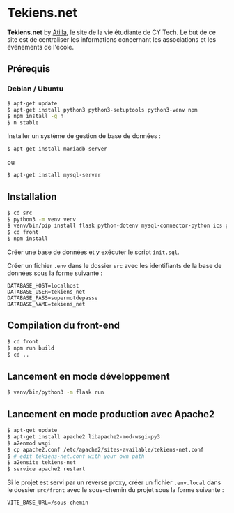 # Tekiens.net

**Tekiens.net** by [Atilla](https://atilla.org), le site de la vie étudiante de CY Tech.
Le but de ce site est de centraliser les informations concernant les associations et les événements de l'école.

## Prérequis

### Debian / Ubuntu

```sh
$ apt-get update
$ apt-get install python3 python3-setuptools python3-venv npm
$ npm install -g n
$ n stable
```
Installer un système de gestion de base de données :
```sh
$ apt-get install mariadb-server
```
ou
```sh
$ apt-get install mysql-server
```

## Installation

```sh
$ cd src
$ python3 -m venv venv
$ venv/bin/pip install flask python-dotenv mysql-connector-python ics pillow
$ cd front
$ npm install
```

Créer une base de données et y exécuter le script `init.sql`.

Créer un fichier `.env` dans le dossier `src` avec les identifiants de la base de données sous la forme suivante :
```properties
DATABASE_HOST=localhost
DATABASE_USER=tekiens_net
DATABASE_PASS=supermotdepasse
DATABASE_NAME=tekiens_net
```

## Compilation du front-end

```sh
$ cd front
$ npm run build
$ cd ..
```

## Lancement en mode développement

```sh
$ venv/bin/python3 -m flask run
```

## Lancement en mode production avec Apache2

```sh
$ apt-get update
$ apt-get install apache2 libapache2-mod-wsgi-py3
$ a2enmod wsgi
$ cp apache2.conf /etc/apache2/sites-available/tekiens-net.conf
$ # edit tekiens-net.conf with your own path
$ a2ensite tekiens-net
$ service apache2 restart
```

Si le projet est servi par un reverse proxy, créer un fichier `.env.local` dans le dossier `src/front` avec le sous-chemin du projet sous la forme suivante :
```properties
VITE_BASE_URL=/sous-chemin
```